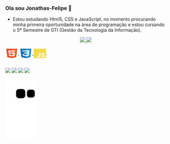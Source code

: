 ### Ola sou Jonathas-Felipe 👋

- Estou estudando Html5, CSS e JavaScript, no momento procurando minha primeira oportunidade na área de programação e estou cursando o 5º Semestre de GTI (Gestão da Tecnologia da Informação).

<div align="center">
  <a href="https://github.com/Jonathas-Felipe">
  <img height="180em" src="https://github-readme-stats.vercel.app/api?username=Jonathas-Felipe&show_icons=true&theme=dracula&include_all_commits=true&count_private=true"/>
  <img height="180em" src="https://github-readme-stats.vercel.app/api/top-langs/?username=Jonathas-Felipe&layout=compact&langs_count=7&theme=dracula"/>
</div>

  <div style="display: inline_block"><br>   
  <img align="center" alt="Dev-HTML" height="30" width="40" src="https://raw.githubusercontent.com/devicons/devicon/master/icons/html5/html5-original.svg">
  <img align="center" alt="Dev-CSS" height="30" width="40" src="https://raw.githubusercontent.com/devicons/devicon/master/icons/css3/css3-original.svg">
  <img align="center" alt="Dev-Js" height="30" width="40" src="https://raw.githubusercontent.com/devicons/devicon/master/icons/javascript/javascript-plain.svg">
 
    
</div>
  
 ##
  
  <div> 
   <a href="#" target="_blank"><img src="https://img.shields.io/badge/-LinkedIn-%230077B5?style=for-the-badge&logo=linkedin&logoColor=white" target="_blank"></a>
   <a href = "mailto:jonathas.felipe.paula@gmail.com"><img src="https://img.shields.io/badge/-Gmail-%23333?style=for-the-badge&logo=gmail&logoColor=white" target="_blank"></a>
   <a href="https://www.instagram.com/jhowl.felipe/" target="_blank"><img src="https://img.shields.io/badge/-Instagram-%23E4405F?style=for-the-badge&logo=instagram&logoColor=white" target="_blank"></a>  
   <a href="https://www.facebook.com/jonathas.felipe?locale=pt_BR" target="_blank"><img src="https://img.shields.io/badge/Facebook-1877F2?style=for-the-badge&logo=facebook&logoColor=white" target="_blank"></a>
  
 
 
  ![Snake animation](https://github.com/Jonathas-Felipe/Jonathas-Felipe/blob/output/github-contribution-grid-snake.svg)
 
</div>
